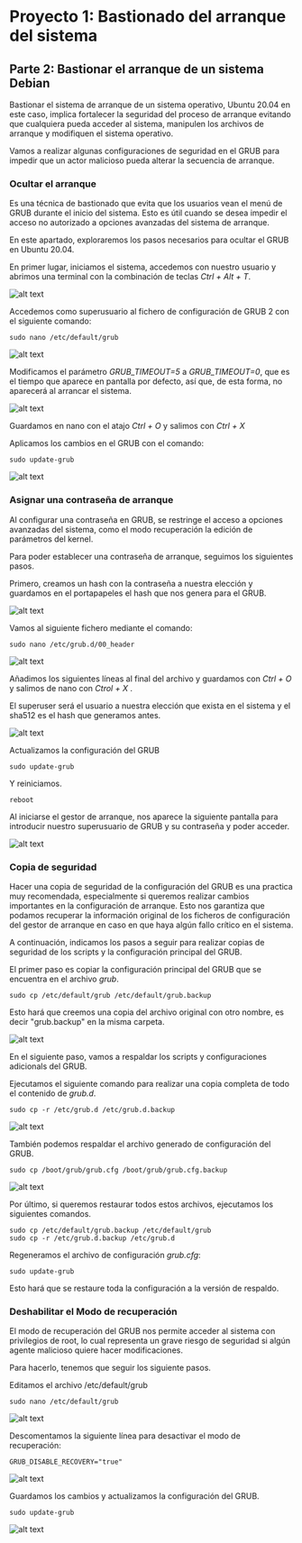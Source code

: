 # Proyecto 1: Bastionado del arranque del sistema

## Parte 2: Bastionar el arranque de un sistema Debian

Bastionar el sistema de arranque de un sistema operativo, Ubuntu 20.04 en este caso, implica fortalecer la seguridad del proceso de arranque evitando que cualquiera pueda acceder al sistema, manipulen los archivos de arranque y modifiquen el sistema operativo.

Vamos a realizar algunas configuraciones de seguridad en el GRUB para impedir que un actor malicioso pueda alterar la secuencia de arranque.

### **Ocultar el arranque**

Es una técnica de bastionado que evita que los usuarios vean el menú de GRUB durante el inicio del sistema. Esto es útil cuando se desea impedir el acceso no autorizado a opciones avanzadas del sistema de arranque.

En este apartado, exploraremos los pasos necesarios para ocultar el GRUB en Ubuntu 20.04.

En primer lugar, iniciamos el sistema, accedemos con nuestro usuario y abrimos una terminal con la combinación de teclas *Ctrl + Alt + T*.

![alt text](/imagenes2/image.png)

Accedemos como superusuario al fichero de configuración de GRUB 2 con el siguiente comando:

    sudo nano /etc/default/grub

![alt text](/imagenes2/image-1.png)

Modificamos el parámetro *GRUB_TIMEOUT=5* a *GRUB_TIMEOUT=0*, que es el tiempo que aparece en pantalla por defecto, así que, de esta forma, no aparecerá al arrancar el sistema.

![alt text](/imagenes2/image-2.png)

Guardamos en nano con el atajo *Ctrl + O* y salimos con *Ctrl + X*

Aplicamos los cambios en el GRUB con el comando:

    sudo update-grub

![alt text](/imagenes2/image-3.png)

### **Asignar una contraseña de arranque**

Al configurar una contraseña en GRUB, se restringe el acceso a opciones avanzadas del sistema, como el modo recuperación la edición de parámetros del kernel. 

Para poder establecer una contraseña de arranque, seguimos los siguientes pasos.

Primero, creamos un hash con la contraseña a nuestra elección y guardamos en el portapapeles el hash que nos genera para el GRUB.

![alt text](/imagenes2/image-4.png)

Vamos al siguiente fichero mediante el comando:

    sudo nano /etc/grub.d/00_header
    
![alt text](/imagenes2/image-5.png)

Añadimos los siguientes líneas al final del archivo y guardamos con *Ctrl + O* y salimos de nano con *Ctrol + X* .

El superuser será el usuario a nuestra elección que exista en el sistema y el sha512 es el hash que generamos antes.

![alt text](/imagenes2/image-6.png)

Actualizamos la configuración del GRUB

    sudo update-grub

Y reiniciamos.

    reboot

Al iniciarse el gestor de arranque, nos aparece la siguiente pantalla para introducir nuestro superusuario de GRUB y su contraseña y poder acceder.


![alt text](/imagenes2/image-7.png)


### **Copia de seguridad**

Hacer una copia de seguridad de la configuración del GRUB es una practica muy recomendada, especialmente si queremos realizar cambios importantes en la configuración de arranque.    Esto nos garantiza que podamos recuperar la información original de los ficheros de configuración del gestor de arranque en caso en que haya algún fallo crítico en el sistema.
    
A continuación, indicamos los pasos a seguir para realizar copias de seguridad de los scripts y la configuración principal del GRUB.

El primer paso es copiar la configuración principal del GRUB que se encuentra en el archivo *grub*.

    sudo cp /etc/default/grub /etc/default/grub.backup
    
Esto hará que creemos una copia del archivo original con otro nombre, es decir "grub.backup" en la misma carpeta.

![alt text](/imagenes2/image-8.png)

En el siguiente paso, vamos a respaldar los scripts y configuraciones adicionals del GRUB.

Ejecutamos el siguiente comando para realizar una copia completa de todo el contenido de *grub.d*.

    sudo cp -r /etc/grub.d /etc/grub.d.backup

![alt text](/imagenes2/image-9.png)

También podemos respaldar el archivo generado de configuración del GRUB.

    sudo cp /boot/grub/grub.cfg /boot/grub/grub.cfg.backup
    
![alt text](/imagenes2/image-10.png)

Por último, si queremos restaurar todos estos archivos, ejecutamos los siguientes comandos.

    sudo cp /etc/default/grub.backup /etc/default/grub
    sudo cp -r /etc/grub.d.backup /etc/grub.d

Regeneramos el archivo de configuración *grub.cfg*:

    sudo update-grub

Esto hará que se restaure toda la configuración a la versión de respaldo.

### **Deshabilitar el Modo de recuperación**

El modo de recuperación del GRUB nos permite acceder al sistema con privilegios de root, lo cual representa un grave riesgo de seguridad si algún agente malicioso quiere hacer modificaciones.

Para hacerlo, tenemos que seguir los siguiente pasos.

Editamos el archivo /etc/default/grub

    sudo nano /etc/default/grub

![alt text](/imagenes2/image-11.png)

Descomentamos la siguiente línea para desactivar el modo de recuperación:

    GRUB_DISABLE_RECOVERY="true"

![alt text](/imagenes2/image-12.png)

Guardamos los cambios y actualizamos la configuración del GRUB.

    sudo update-grub

![alt text](/imagenes2/image-13.png)

    
